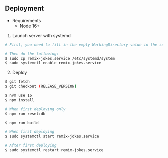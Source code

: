 ## Deployment

* Requirements
  * Node 16+

1. Launch server with systemd

``` bash
# First, you need to fill in the empty WorkingDirectory value in the service file.

# Then do the following:
$ sudo cp remix-jokes.service /etc/systemd/system
$ sudo systemctl enable remix-jokes.service
```

2. Deploy

``` bash
$ git fetch
$ git checkout (RELEASE_VERSION)

$ nvm use 16
$ npm install

# When first deploying only
$ npm run reset:db

$ npm run build

# When first deploying
$ sudo systemctl start remix-jokes.service

# After first deploying
$ sudo systemctl restart remix-jokes.service
```
